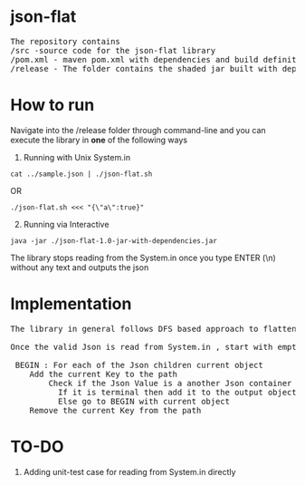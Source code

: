 # json-flat
<pre>
The repository contains
/src -source code for the json-flat library
/pom.xml - maven pom.xml with dependencies and build definition
/release - The folder contains the shaded jar built with dependencies along with a helper shell script
</pre>
# How to run

Navigate into the /release folder through command-line and you can execute the library in <b>one</b> of the following ways
1. Running with Unix System.in
```
cat ../sample.json | ./json-flat.sh 
```
OR
```
./json-flat.sh <<< "{\"a\":true}"
```
2. Running via Interactive
```
java -jar ./json-flat-1.0-jar-with-dependencies.jar
```
The library stops reading from the System.in once you type ENTER (\n) without any text and outputs the json

# Implementation

<pre>
The library in general follows DFS based approach to flatten the nested Json structure. <br />  
Once the valid Json is read from System.in , start with empty path list  <br /> 
 BEGIN : For each of the Json children current object
 	Add the current Key to the path
		Check if the Json Value is a another Json container or terminal node, 
		  If it is terminal then add it to the output object with key as all the elements from the path list seen till now
		  Else go to BEGIN with current object
	Remove the current Key from the path
</pre>

# TO-DO
1. Adding  unit-test case for reading from System.in directly
